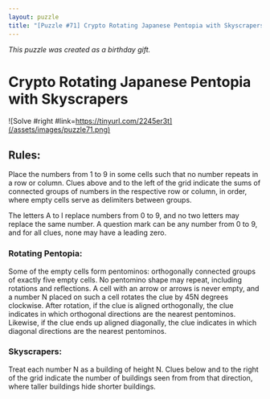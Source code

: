 ```yaml
---
layout: puzzle
title: "[Puzzle #71] Crypto Rotating Japanese Pentopia with Skyscrapers"
---
```


*This puzzle was created as a birthday gift.* 

# Crypto Rotating Japanese Pentopia with Skyscrapers

![Solve #right #link=https://tinyurl.com/2245er3t](/assets/images/puzzle71.png)

## Rules:

Place the numbers from 1 to 9 in some cells such that no number repeats in a row or column. Clues above and to the left of the grid indicate the sums of connected groups of numbers in the respective row or column, in order, where empty cells serve as delimiters between groups.

The letters A to I replace numbers from 0 to 9, and no two letters may replace the same number. A question mark can be any number from 0 to 9, and for all clues, none may have a leading zero. 

### Rotating Pentopia:

Some of the empty cells form pentominos: orthogonally connected groups of exactly five empty cells. No pentomino shape may repeat, including rotations and reflections. A cell with an arrow or arrows is never empty, and a number N placed on such a cell rotates the clue by 45N degrees clockwise. After rotation, if the clue is aligned orthogonally, the clue indicates in which orthogonal directions are the nearest pentominos. Likewise, if the clue ends up aligned diagonally, the clue indicates in which diagonal directions are the nearest pentominos.

### Skyscrapers:

Treat each number N as a building of height N. Clues below and to the right of the grid indicate the number of buildings seen from from that direction, where taller buildings hide shorter buildings.
